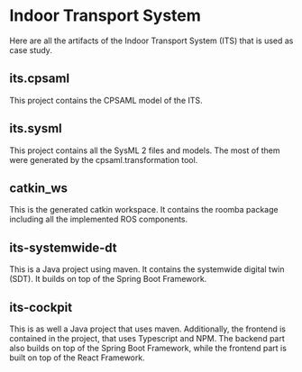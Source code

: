 # Indoor Transport System
Here are all the artifacts of the Indoor Transport System (ITS) that is used as case study.

## its.cpsaml
This project contains the CPSAML model of the ITS.

## its.sysml
This project contains all the SysML 2 files and models. The most of them were generated by the cpsaml.transformation tool.

## catkin_ws
This is the generated catkin workspace. It contains the roomba package including all the implemented ROS components.

## its-systemwide-dt
This is a Java project using maven. It contains the systemwide digital twin (SDT). It builds on top of the Spring Boot Framework.

## its-cockpit
This is as well a Java project that uses maven. Additionally, the frontend is contained in the project, that uses Typescript and NPM. The backend part also builds on top of the Spring Boot Framework, while the frontend part is built on top of the React Framework.